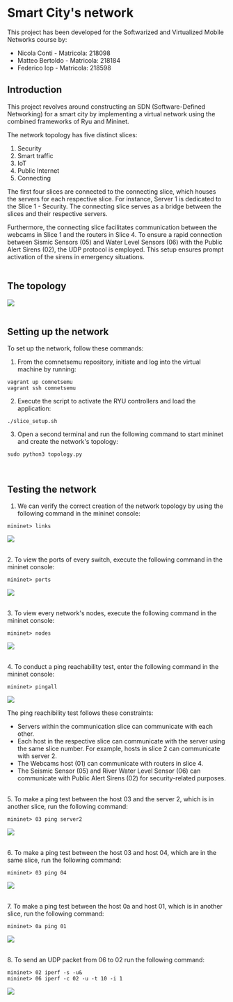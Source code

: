 # Smart City's network

This project has been developed for the Softwarized and Virtualized Mobile Networks course by:  
* Nicola Conti - Matricola: 218098
* Matteo Bertoldo - Matricola: 218184
* Federico Iop - Matricola: 218598  


## Introduction  
This project revolves around constructing an SDN (Software-Defined Networking) for a smart city by implementing a virtual network using the combined frameworks of Ryu and Mininet.  

The network topology has five distinct slices:  
1. Security
2. Smart traffic
3. IoT
4. Public Internet
5. Connecting

The first four slices are connected to the connecting slice, which houses the servers for each respective slice. For instance, Server 1 is dedicated to the Slice 1 - Security. The connecting slice serves as a bridge between the slices and their respective servers.  

Furthermore, the connecting slice facilitates communication between the webcams in Slice 1 and the routers in Slice 4. To ensure a rapid connection between Sismic Sensors (05) and Water Level Sensors (06) with the Public Alert Sirens (02), the UDP protocol is employed. This setup ensures prompt activation of the sirens in emergency situations.  
<br> 


## The topology
![](images/network_topology.jpg)  
<br> 

## Setting up the network   
To set up the network, follow these commands:  
1. From the comnetsemu repository, initiate and log into the virtual machine by running:  
```
vagrant up comnetsemu
vagrant ssh comnetsemu
```

2. Execute the script to activate the RYU controllers and load the application:
```
./slice_setup.sh
```

3. Open a second terminal and run the following command to start mininet and create the network's topology:
```
sudo python3 topology.py
```
<br> 

## Testing the network  
1. We can verify the correct creation of the network topology by using the following command in the mininet console:
```
mininet> links
```
![](images/links_test.png)  



<br> 2. To view the ports of every switch, execute the following command in the mininet console:
```
mininet> ports
```
![](images/ports_test.png) 


<br> 3. To view every network's nodes, execute the following command in the mininet console:
```
mininet> nodes
```
![](images/nodes_test.png)  


<br> 4. To conduct a ping reachability test, enter the following command in the mininet console:
```
mininet> pingall
```
![](images/pingall_test.png)  

The ping reachibility test follows these constraints:  
* Servers within the communication slice can communicate with each other.  
* Each host in the respective slice can communicate with the server using the same slice number. For example, hosts in slice 2 can communicate with server 2.  
* The Webcams host (01) can communicate with routers in slice 4.  
* The Seismic Sensor (05) and River Water Level Sensor (06) can communicate with Public Alert Sirens (02) for security-related purposes.

<br> 5. To make a ping test between the host 03 and the server 2, which is in another slice, run the following command:
```
mininet> 03 ping server2
```
![](images/ping_03_server2_test.png)  


<br> 6. To make a ping test between the host 03 and host 04, which are in the same slice, run the following command:
```
mininet> 03 ping 04
```
![](images/ping_03_04_test.png)  


<br> 7. To make a ping test between the host 0a and host 01, which is in another slice, run the following command:
```
mininet> 0a ping 01
```
![](images/ping_0a_01_test.png)  

  
<br> 8. To send an UDP packet from 06 to 02 run the following command:
```
mininet> 02 iperf -s -u&  
mininet> 06 iperf -c 02 -u -t 10 -i 1
```
![](images/UDP_06_02_test.png)  


